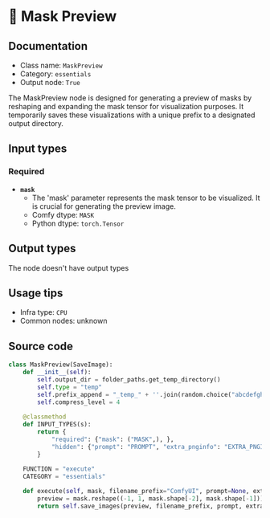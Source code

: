 # 🔧 Mask Preview
## Documentation
- Class name: `MaskPreview`
- Category: `essentials`
- Output node: `True`

The MaskPreview node is designed for generating a preview of masks by reshaping and expanding the mask tensor for visualization purposes. It temporarily saves these visualizations with a unique prefix to a designated output directory.
## Input types
### Required
- **`mask`**
    - The 'mask' parameter represents the mask tensor to be visualized. It is crucial for generating the preview image.
    - Comfy dtype: `MASK`
    - Python dtype: `torch.Tensor`
## Output types
The node doesn't have output types
## Usage tips
- Infra type: `CPU`
- Common nodes: unknown


## Source code
```python
class MaskPreview(SaveImage):
    def __init__(self):
        self.output_dir = folder_paths.get_temp_directory()
        self.type = "temp"
        self.prefix_append = "_temp_" + ''.join(random.choice("abcdefghijklmnopqrstupvxyz") for x in range(5))
        self.compress_level = 4
    
    @classmethod
    def INPUT_TYPES(s):
        return {
            "required": {"mask": ("MASK",), },
            "hidden": {"prompt": "PROMPT", "extra_pnginfo": "EXTRA_PNGINFO"},
        }
    
    FUNCTION = "execute"
    CATEGORY = "essentials"

    def execute(self, mask, filename_prefix="ComfyUI", prompt=None, extra_pnginfo=None):
        preview = mask.reshape((-1, 1, mask.shape[-2], mask.shape[-1])).movedim(1, -1).expand(-1, -1, -1, 3)
        return self.save_images(preview, filename_prefix, prompt, extra_pnginfo)

```
